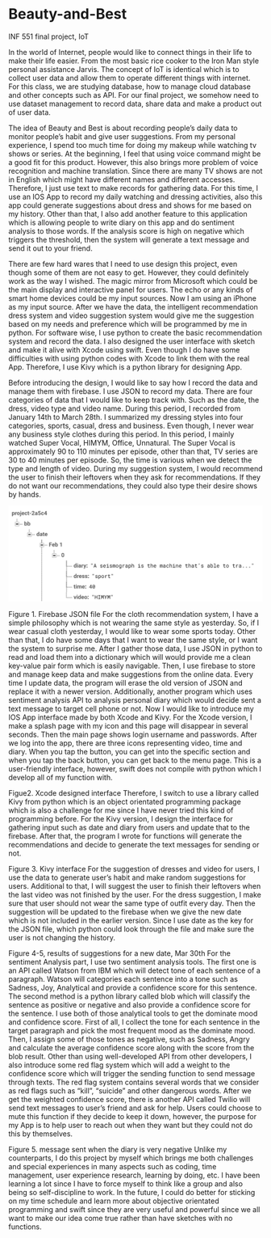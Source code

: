 # Beauty-and-Best
INF 551 final project, IoT



In the world of Internet, people would like to connect things in their life to make their life easier. From the most basic rice cooker to the Iron Man style personal assistance Jarvis. The concept of IoT is identical which is to collect user data and allow them to operate different things with internet. For this class, we are studying database, how to manage cloud database and other concepts such as API. For our final project, we somehow need to use dataset management to record data, share data and make a product out of user data.

The idea of Beauty and Best is about recording people’s daily data to monitor people’s habit and give user suggestions. From my personal experience, I spend too much time for doing my makeup while watching tv shows or series. At the beginning, I feel that using voice command might be a good fit for this product. However, this also brings more problem of voice recognition and machine translation. Since there are many TV shows are not in English which might have different names and different accesses. Therefore, I just use text to make records for gathering data. For this time, I use an IOS App to record my daily watching and dressing activities, also this app could generate suggestions about dress and shows for me based on my history. Other than that, I also add another feature to this application which is allowing people to write diary on this app and do sentiment analysis to those words. If the analysis score is high on negative which triggers the threshold, then the system will generate a text message and send it out to your friend. 

There are few hard wares that I need to use design this project, even though some of them are not easy to get. However, they could definitely work as the way I wished. The magic mirror from Microsoft which could be the main display and interactive panel for users. The echo or any kinds of smart home devices could be my input sources. Now I am using an iPhone as my input source. After we have the data, the intelligent recommendation dress system and video suggestion system would give me the suggestion based on my needs and preference which will be programmed by me in python. For software wise, I use python to create the basic recommendation system and record the data. I also designed the user interface with sketch and make it alive with Xcode using swift. Even though I do have some difficulties with using python codes with Xcode to link them with the real App. Therefore, I use Kivy which is a python library for designing App. 

Before introducing the design, I would like to say how I record the data and manage them with firebase. I use JSON to record my data. There are four categories of data that I would like to keep track with. Such as the date, the dress, video type and video name. During this period, I recorded from January 14th to March 28th. I summarized my dressing styles into four categories, sports, casual, dress and business. Even though, I never wear any business style clothes during this period. In this period, I mainly watched Super Vocal, HIMYM, Office, Unnatural. The Super Vocal is approximately 90 to 110 minutes per episode, other than that, TV series are 30 to 40 minutes per episode. So, the time is various when we detect the type and length of video. During my suggestion system, I would recommend the user to finish their leftovers when they ask for recommendations. If they do not want our recommendations, they could also type their desire shows by hands.

![firebase JSON](/final_report/firebase.png)






Figure 1. Firebase JSON file
For the cloth recommendation system, I have a simple philosophy which is not wearing the same style as yesterday. So, if I wear casual cloth yesterday, I would like to wear some sports today. Other than that, I do have some days that I want to wear the same style, or I want the system to surprise me. 
After I gather those data, I use JSON in python to read and load them into a dictionary which will would provide me a clean key-value pair form which is easily navigable. Then, I use firebase to store and manage keep data and make suggestions from the online data. Every time I update data, the program will erase the old version of JSON and replace it with a newer version. Additionally, another program which uses sentiment analysis API to analysis personal diary which would decide sent a text message to target cell phone or not.
Now I would like to introduce my IOS App interface made by both Xcode and Kivy. For the Xcode version, I make a splash page with my icon and this page will disappear in several seconds. Then the main page shows login username and passwords. After we log into the app, there are three icons representing video, time and diary. When you tap the button, you can get into the specific section and when you tap the back button, you can get back to the menu page. This is a user-friendly interface, however, swift does not compile with python which I develop all of my function with. 







Figue2. Xcode designed interface
Therefore, I switch to use a library called Kivy from python which is an object orientated programming package which is also a challenge for me since I have never tried this kind of programming before. For the Kivy version, I design the interface for gathering input such as date and diary from users and update that to the firebase. After that, the program I wrote for functions will generate the recommendations and decide to generate the text messages for sending or not.







Figure 3. Kivy interface
For the suggestion of dresses and video for users, I use the data to generate user’s habit and make random suggestions for users. Additional to that, I will suggest the user to finish their leftovers when the last video was not finished by the user. For the dress suggestion, I make sure that user should not wear the same type of outfit every day. Then the suggestion will be updated to the firebase when we give the new date which is not included in the earlier version. Since I use date as the key for the JSON file, which python could look through the file and make sure the user is not changing the history.






Figure 4-5, results of suggestions for a new date, Mar 30th
For the sentiment Analysis part, I use two sentiment analysis tools. The first one is an API called Watson from IBM which will detect tone of each sentence of a paragraph. Watson will categories each sentence into a tone such as Sadness, Joy, Analytical and provide a confidence score for this sentence. The second method is a python library called blob which will classify the sentence as positive or negative and also provide a confidence score for the sentence. I use both of those analytical tools to get the dominate mood and confidence score. First of all, I collect the tone for each sentence in the target paragraph and pick the most frequent mood as the dominate mood. Then, I assign some of those tones as negative, such as Sadness, Angry and calculate the average confidence score along with the score from the blob result. 
Other than using well-developed API from other developers, I also introduce some red flag system which will add a weight to the confidence score which will trigger the sending function to send message through texts. The red flag system contains several words that we consider as red flags such as “kill”, “suicide” and other dangerous words. After we get the weighted confidence score, there is another API called Twilio will send text messages to user’s friend and ask for help. Users could choose to mute this function if they decide to keep it down, however, the purpose for my App is to help user to reach out when they want but they could not do this by themselves.





Figure 5. message sent when the diary is very negative
Unlike my counterparts, I do this project by myself which brings me both challenges and special experiences in many aspects such as coding, time management, user experience research, learning by doing, etc. I have been learning a lot since I have to force myself to think like a group and also being so self-discipline to work. In the future, I could do better for sticking on my time schedule and learn more about objective orientated programming and swift since they are very useful and powerful since we all want to make our idea come true rather than have sketches with no functions.



